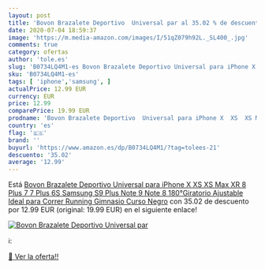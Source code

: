 ```yaml
---
layout: post
title: 'Bovon Brazalete Deportivo  Universal par al 35.02 % de descuento'
date: 2020-07-04 18:59:37
image: 'https://m.media-amazon.com/images/I/51qZ079h92L._SL400_.jpg'
comments: true
category: ofertas
author: 'tole.es'
slug: 'B0734LQ4M1-es Bovon Brazalete Deportivo Universal para iPhone X XS XS...'
sku: 'B0734LQ4M1-es'
tags: [ 'iphone','samsung', ]
actualPrice: 12.99 EUR
currency: EUR
price: 12.99
comparePrice: 19.99 EUR
prodname: 'Bovon Brazalete Deportivo  Universal para iPhone X  XS  XS Max  XR  8 Plus  7  7 Plus  6S  Samsung S9 Plus  Note 9  Note 8  180°Giratorio Ajustable  Ideal para Correr Running Gimnasio Curso  Negro'
country: 'es'
flag: '🇪🇸'
brand: ''
buyurl: 'https://www.amazon.es/dp/B0734LQ4M1/?tag=tolees-21'
descuento: '35.02'
average: '12.99'
---
```


Está [Bovon Brazalete Deportivo  Universal para iPhone X  XS  XS Max  XR  8 Plus  7  7 Plus  6S  Samsung S9 Plus  Note 9  Note 8  180°Giratorio Ajustable  Ideal para Correr Running Gimnasio Curso  Negro](https://www.amazon.es/dp/B0734LQ4M1/?tag=tolees-21) con 35.02 de descuento por 12.99 EUR (original: 19.99 EUR) en el siguiente enlace!

[![Bovon Brazalete Deportivo  Universal par](https://m.media-amazon.com/images/I/51qZ079h92L._SL400_.jpg)](https://www.amazon.es/dp/B0734LQ4M1/?tag=tolees-21)

ℹ️:


[🛒 Ver la oferta!!](https://www.amazon.es/dp/B0734LQ4M1/?tag=tolees-21)
